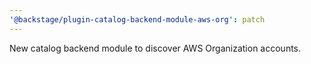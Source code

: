 ```yaml
---
'@backstage/plugin-catalog-backend-module-aws-org': patch
---
```


New catalog backend module to discover AWS Organization accounts.
